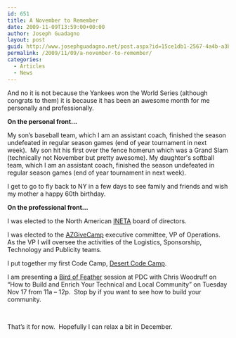```yaml
---
id: 651
title: A November to Remember
date: 2009-11-09T13:59:00+00:00
author: Joseph Guadagno
layout: post
guid: http://www.josephguadagno.net/post.aspx?id=15ce1db1-2567-4a4b-a3ba-40435db97ebe
permalink: /2009/11/09/a-november-to-remember/
categories:
  - Articles
  - News
---
```

<p>And no it is not because the Yankees won the World Series (although congrats to them) it is because it has been an awesome month for me personally and professionally. </p>  <p><strong>On the personal front…</strong></p>  <p>My son’s baseball team, which I am an assistant coach, finished the season undefeated in regular season games (end of year tournament in next week).&#160; My son hit his first over the fence homerun which was a Grand Slam (technically not November but pretty awesome). My daughter's softball team, which I am an assistant coach, finished the season undefeated in regular season games (end of year tournament in next week). </p>  <p>I get to go to fly back to NY in a few days to see family and friends and wish my mother a happy 60th birthday.</p>  <p><strong>On the professional front…</strong></p>  <p>I was elected to the North American <a href="http://www.ineta.org" target="_blank">INETA</a> board of directors.</p>  <p>I was elected to the <a href="http://www.azgivecamp.org" target="_blank">AZGiveCamp</a> executive committee, VP of Operations.&#160; As the VP I will oversee the activities of the Logistics, Sponsorship, Technology and Publicity teams. </p>  <p>I put together my first Code Camp, <a href="http://www.desertcodecamp.com/" target="_blank">Desert Code Camp</a>.</p>  <p>I am presenting a <a href="http://pdcbof.com" target="_blank">Bird of Feather</a> session at PDC with Chris Woodruff on “How to Build and Enrich Your Technical and Local Community” on Tuesday Nov 17 from 11a – 12p.&#160; Stop by if you want to see how to build your community.</p>  <p>&#160;</p>  <p>That’s it for now.&#160; Hopefully I can relax a bit in December.</p><div class="wlWriterHeaderFooter" style="margin:0px; padding:0px 0px 0px 0px;"><br /><br /><script type="text/javascript">
</script>
<script type="text/javascript" src="http://tweetmeme.com/i/scripts/button.js"></script></div>
